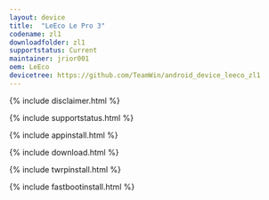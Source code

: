 ```yaml
---
layout: device
title:  "LeEco Le Pro 3"
codename: zl1
downloadfolder: zl1
supportstatus: Current
maintainer: jrior001
oem: LeEco
devicetree: https://github.com/TeamWin/android_device_leeco_zl1
---
```


{% include disclaimer.html %}

{% include supportstatus.html %}

{% include appinstall.html %}

{% include download.html %}

{% include twrpinstall.html %}

{% include fastbootinstall.html %}

